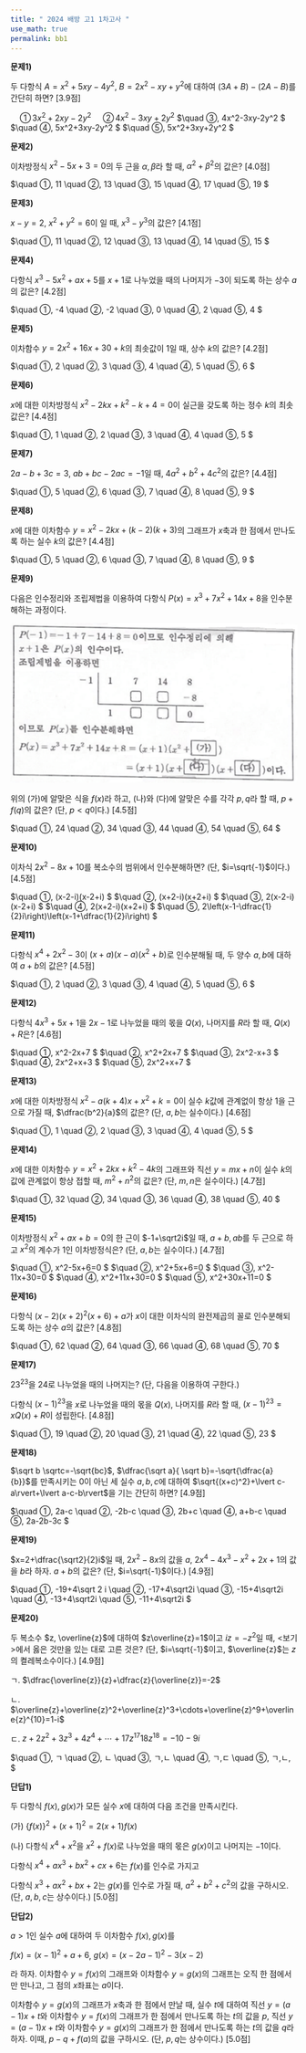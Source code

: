 ```yaml
---
title: " 2024 배방 고1 1차고사 "
use_math: true
permalink: bb1
---
```



**문제1)**

두 다항식 $A=x^2+5xy-4y^2$, $B=2x^2-xy+y^2$에 대하여 $(3A+B)-(2A-B)$를 간단히 하면? [3.9점]

$\quad ①\, 3x^2+2xy-2y^2$
$\quad ②\, 4x^2-3xy+2y^2$
$\quad ③\, 4x^2-3xy-2y^2
$
$\quad ④\, 5x^2+3xy-2y^2
$
$\quad ⑤\, 5x^2+3xy+2y^2
$

**문제2)**

이차방정식 $x^2-5x+3=0$의 두 근을 $\alpha, \beta$라 할 때, $\alpha^2+\beta^2$의 값은? [4.0점]

$\quad ①\, 11
\quad ②\, 13
\quad ③\, 15
\quad ④\, 17
\quad ⑤\, 19
$

**문제3)**

$x-y=2$, $x^2+y^2=6$이 일 때, $x^3-y^3$의 값은? [4.1점]

$\quad ①\, 11
\quad ②\, 12
\quad ③\, 13
\quad ④\, 14
\quad ⑤\, 15
$

**문제4)**

다항식 $x^3-5x^2+ax+5$를 $x+1$로 나누었을 때의 나머지가 $-3$이 되도록 하는 상수 $a$의 값은? [4.2점]

$\quad ①\, -4
\quad ②\, -2
\quad ③\, 0
\quad ④\, 2
\quad ⑤\, 4
$

**문제5)**

이차함수 $y=2x^2+16x+30+k$의 최솟값이 1일 때, 상수 $k$의 값은? [4.2점]

$\quad ①\, 2
\quad ②\, 3
\quad ③\, 4
\quad ④\, 5
\quad ⑤\, 6
$

**문제6)**

$x$에 대한 이차방정식 $x^2-2kx+k^2-k+4=0$이 실근을 갖도록 하는 정수 $k$의 최솟값은? [4.4점]

$\quad ①\, 1
\quad ②\, 2
\quad ③\, 3
\quad ④\, 4
\quad ⑤\, 5
$

**문제7)**

$2a-b+3c=3$, $ab+bc-2ac=-1$일 때, $4a^2+b^2+4c^2$의 값은? [4.4점]

$\quad ①\, 5
\quad ②\, 6
\quad ③\, 7
\quad ④\, 8
\quad ⑤\, 9
$

**문제8)**

$x$에 대한 이차함수 $y=x^2-2kx+(k-2)(k+3)$의 그래프가 $x$축과 한 점에서 만나도록 하는 실수 $k$의 값은? [4.4점]

$\quad ①\, 5
\quad ②\, 6
\quad ③\, 7
\quad ④\, 8
\quad ⑤\, 9
$

**문제9)**

다음은 인수정리와 조립제법을 이용하여 다항식 $P(x)=x^3+7x^2+14x+8$을 인수분해하는 과정이다.

<img src="/assets/Pasted image 20240501183943.png"/>

위의 (가)에 알맞은 식을 $f(x)$라 하고, (나)와 (다)에 알맞은 수를 각각 $p, q$라 할 때, $p+f(q)$의 값은? (단, $p<q$이다.) [4.5점]

$\quad ①\, 24
\quad ②\, 34
\quad ③\, 44
\quad ④\, 54
\quad ⑤\, 64
$

**문제10)**

이차식 $2x^2-8x+10$를 복소수의 범위에서 인수분해하면? (단, $i=\sqrt{-1}$이다.) [4.5점]

$\quad ①\, (x-2-i)(x-2+i)
$
$\quad ②\, (x+2-i)(x+2+i)
$
$\quad ③\, 2(x-2-i)(x-2+i)
$
$\quad ④\, 2(x+2-i)(x+2+i)
$
$\quad ⑤\, 2\left(x-1-\dfrac{1}{2}i\right)\left(x-1+\dfrac{1}{2}i\right)
$

**문제11)**

다항식 $x^4+2x^2-3$이 $(x+a)(x-a)(x^2+b)$로 인수분해될 때, 두 양수 $a, b$에 대하여 $a+b$의 값은? [4.5점]

$\quad ①\, 2
\quad ②\, 3
\quad ③\, 4
\quad ④\, 5
\quad ⑤\, 6
$

**문제12)**

다항식 $4x^3+5x+1$을 $2x-1$로 나누었을 때의 몫을 $Q(x)$, 나머지를 $R$라 할 때, $Q(x)+R$은? [4.6점]

$\quad ①\, x^2-2x+7
$
$\quad ②\, x^2+2x+7
$
$\quad ③\, 2x^2-x+3
$
$\quad ④\, 2x^2+x+3
$
$\quad ⑤\, 2x^2+x+7
$

**문제13)**

$x$에 대한 이차방정식 $x^2-a(k+4)x+x^2+k=0$이 실수 $k$값에 관계없이 항상 1을 근으로 가질 때, $\dfrac{b^2}{a}$의 값은? (단, $a, b$는 실수이다.) [4.6점]

$\quad ①\, 1
\quad ②\, 2
\quad ③\, 3
\quad ④\, 4
\quad ⑤\, 5
$

**문제14)**

$x$에 대한 이차함수 $y=x^2+2kx+k^2-4k$의 그래프와 직선 $y=mx+n$이 실수 $k$의 값에 관계없이 항상 접할 때, $m^2+n^2$의 값은? (단, $m, n$은 실수이다.) [4.7점]

$\quad ①\, 32
\quad ②\, 34
\quad ③\, 36
\quad ④\, 38
\quad ⑤\, 40
$

**문제15)**

이차방정식 $x^2+ax+b=0$의 한 근이 $-1+\sqrt2i$일 때, $a+b, ab$를 두 근으로 하고 $x^2$의 계수가 1인 이차방정식은? (단, $a, b$는 실수이다.) [4.7점]

$\quad ①\, x^2-5x+6=0
$
$\quad ②\, x^2+5x+6=0
$
$\quad ③\, x^2-11x+30=0
$
$\quad ④\, x^2+11x+30=0
$
$\quad ⑤\, x^2+30x+11=0
$

**문제16)**

다항식 $(x-2)(x+2)^2(x+6)+a$가 $x$이 대한 이차식의 완전제곱의 꼴로 인수분해되도록 하는 상수 $a$의 값은? [4.8점]

$\quad ①\, 62
\quad ②\, 64
\quad ③\, 66
\quad ④\, 68
\quad ⑤\, 70
$

**문제17)**

$23^{23}$을 24로 나누었을 때의 나머지는? (단, 다음을 이용하여 구한다.)

다항식 $(x-1)^{23}$을 $x$로 나누었을 때의 몫을 $Q(x)$, 나머지를 $R$라 할 때, $(x-1)^{23}=xQ(x)+R$이 성립한다. [4.8점]

$\quad ①\, 19
\quad ②\, 20
\quad ③\, 21
\quad ④\, 22
\quad ⑤\, 23
$

**문제18)**

$\sqrt b \sqrtc=-\sqrt{bc}$, $\dfrac{\sqrt a}{ \sqrt b}=-\sqrt{\dfrac{a}{b}}$를 만족시키는 0이 아닌 세 실수 $a, b, c$에 대하여 $\sqrt{(x+c)^2}+\lvert c-a\rvert+\lvert a-c-b\rvert$을 기는 간단히 하면? [4.9점]

$\quad ①\, 2a-c 
\quad ②\, -2b-c
\quad ③\, 2b+c
\quad ④\, a+b-c
\quad ⑤\, 2a-2b-3c
$

**문제19)**

$x=2+\dfrac{\sqrt2}{2}i$일 때, $2x^2-8x$의 값을 $a$, $2x^4-4x^3-x^2+2x+1$의 값을 $b$라 하자. $a+b$의 값은? (단, $i=\sqrt{-1}$이다.) [4.9점]

$\quad ①\, -19+4\sqrt 2 i
\quad ②\, -17+4\sqrt2i
\quad ③\, -15+4\sqrt2i
\quad ④\, -13+4\sqrt2i
\quad ⑤\, -11+4\sqrt2i
$

**문제20)**

두 복소수 $z, \overline{z}$에 대하여 $z\overline{z}=1$이고 $iz=-z^2$일 때, $<$보기$>$에서 옳은 것만을 있는 대로 고른 것은? (단, $i=\sqrt{-1}$이고, $\overline{z}$는 $z$의 켤레복소수이다.) [4.9점]

ㄱ. $\dfrac{\overline{z}}{z}+\dfrac{z}{\overline{z}}=-2$

ㄴ. $\overline{z}+\overline{z}^2+\overline{z}^3+\cdots+\overline{z}^9+\overline{z}^{10}=1-i$

ㄷ. $z+2z^2+3z^3+4z^4+\cdots+17z^{17}18z^{18}=-10-9i$

$\quad ①\, ㄱ
\quad ②\, ㄴ
\quad ③\, ㄱ,ㄴ
\quad ④\, ㄱ,ㄷ 
\quad ⑤\, ㄱ,ㄴ,
$

**단답1)**

두 다항식 $f(x), g(x)$가 모든 실수 $x$에 대하여 다음 조건을 만족시킨다.

(가) $\lbrace f(x)\rbrace^2+(x+1)^2=2(x+1)f(x)$

(나) 다항식 $x^4+x^2$을 $x^2+f(x)$로 나누었을 때의 몫은 $g(x)$이고 나머지는 $-1$이다.

다항식 $x^4+ax^3+bx^2+cx+6$는 $f(x)$를 인수로 가지고

다항식 $x^3+ax^2+bx+2$는 $g(x)$를 인수로 가질 때, $a^2+b^2+c^2$의 값을 구하시오. (단, $a, b, c$는 상수이다.) [5.0점]

**단답2)**

$a>1$인 실수 $a$에 대하여 두 이차함수 $f(x), g(x)$를

$f(x)=(x-1)^2+a+6$, $g(x)=(x-2a-1)^2-3(x-2)$

라 하자. 이차함수 $y=f(x)$의 그래프와 이차함수 $y=g(x)$의 그래프는 오직 한 점에서만 만나고, 그 점의 $x$좌표는 $a$이다.

이차함수 $y=g(x)$의 그래프가 $x$축과 한 점에서 만날 때, 실수 $t$에 대하여 직선 $y=(a-1)x+t$와 이차함수 $y=f(x)$의 그래프가 한 점에서 만나도록 하는 $t$의 값을 $p$, 직선 $y=(a-1)x+t$와 이차함수 $y=g(x)$의 그래프가 한 점에서 만나도록 하는 $t$의 값을 $q$라 하자. 이때, $p-q+f(a)$의 값을 구하시오. (단, $p, q$는 상수이다.) [5.0점]
